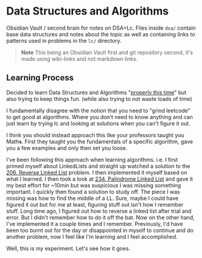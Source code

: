 # Data Structures and Algorithms
Obsidian Vault / second brain for notes on DSA+Lc. Files inside `dsa/` contain base data structures and notes about the topic as well as containing links to patterns used in problems in the `lc/` directory.

> **Note** This being an Obsidian Vault first and git repository second, it's made using wiki-links and not markdown links.
## Learning Process
Decided to learn Data Structures and Algorithms "[properly this time](https://youtu.be/KWRndCsgIXY?t=40)" but also trying to keep things fun. (while also trying to not waste loads of time)

I fundamentally disagree with the notion that you need to "grind leetcode" to get good at algorithms. Where you don't need to know anything and can just learn by trying lc and looking at solutions when you can't figure it out.

I think you should instead approach this like your professors taught you Math~~s~~. First they taught you the fundamentals of a specific algorithm, gave you a few examples and only then set you loose.

I've been following this approach when learning algorithms. i.e. I first primed myself about LinkedLists and straight up watched a solution to the [206. Reverse Linked List](https://leetcode.com/problems/reverse-linked-list/) problem. I then implemented it myself based on what I learned. I then took a look at [234. Palindrome Linked List](https://leetcode.com/problems/palindrome-linked-list) and gave it my best effort for ~10min but was suspicious I was missing something important. I quickly then found a solution to study off. The piece I was missing was how to find the middle of a LL. Sure, maybe I could have figured it out but for me at least, figuring stuff out isn't how I remember stuff. Long time ago, I figured out how to reverse a linked list after trial and error. But I didn't remember how to do it off the bat. Now on the other hand, I've implemented it a couple times and I remember. Previously, I'd have been too burnt out for the day or disappointed in myself to continue and do another problem, now I feel like I'm learning and I feel accomplished.

Well, this is my experiment. Let's see how it goes.
